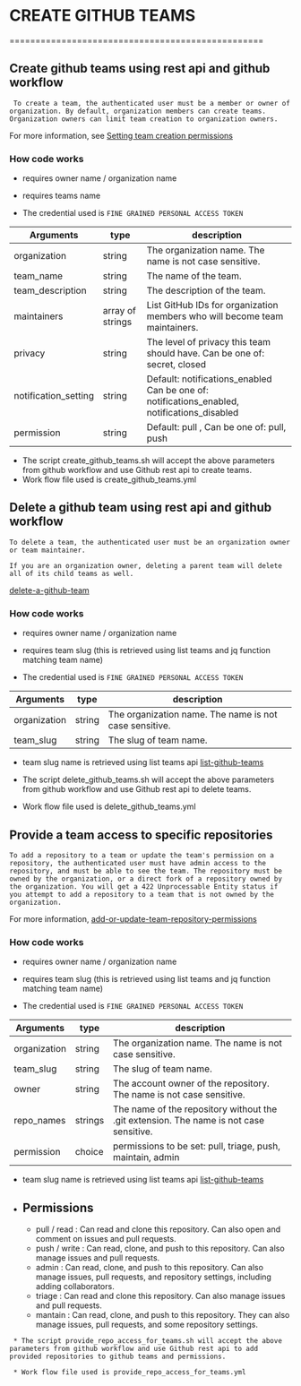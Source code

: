 # CREATE GITHUB TEAMS
=================================================

## Create github teams using rest api and github workflow

```
 To create a team, the authenticated user must be a member or owner of organization. By default, organization members can create teams. Organization owners can limit team creation to organization owners. 
```

For more information, see [Setting team creation permissions](https://docs.github.com/en/rest/teams/teams?apiVersion=2022-11-28#create-a-team)

### How code works
* requires owner name / organization name
* requires teams name

* The credential used is ```FINE GRAINED PERSONAL ACCESS TOKEN```

|Arguments | type|description|
|----------|-----|-----------|
| organization | string| The organization name. The name is not case sensitive.|
| team_name  | string |The name of the team.|
| team_description| string | The description of the team.|
| maintainers | array of strings | List GitHub IDs for organization members who will become team maintainers.|
| privacy | string | The level of privacy this team should have. Can be one of: secret, closed |
| notification_setting | string | Default: notifications_enabled Can be one of: notifications_enabled, notifications_disabled |
| permission | string | Default: pull , Can be one of: pull, push |

 * The script create_github_teams.sh will accept the above parameters from github workflow and use Github rest api to create teams.
 * Work flow file used is create_github_teams.yml


## Delete a github team using rest api and github workflow

```
To delete a team, the authenticated user must be an organization owner or team maintainer.

If you are an organization owner, deleting a parent team will delete all of its child teams as well.
```
[delete-a-github-team](https://docs.github.com/en/rest/teams/teams?apiVersion=2022-11-28#delete-a-team)

### How code works
* requires owner name / organization name
* requires team slug (this is retrieved using list teams and jq function matching team name)

* The credential used is ```FINE GRAINED PERSONAL ACCESS TOKEN```

|Arguments | type|description|
|----------|-----|-----------|
| organization | string| The organization name. The name is not case sensitive.|
| team_slug  | string |The slug of team name.|

* team slug name is retrieved using list teams api  [list-github-teams](https://docs.github.com/en/rest/teams/teams?apiVersion=2022-11-28#list-teams)

 * The script delete_github_teams.sh will accept the above parameters from github workflow and use Github rest api to delete teams.
 * Work flow file used is delete_github_teams.yml

 ## Provide a team access to specific repositories

 ```
 To add a repository to a team or update the team's permission on a repository, the authenticated user must have admin access to the repository, and must be able to see the team. The repository must be owned by the organization, or a direct fork of a repository owned by the organization. You will get a 422 Unprocessable Entity status if you attempt to add a repository to a team that is not owned by the organization.
 ```

For more information, [add-or-update-team-repository-permissions](https://docs.github.com/en/rest/teams/teams?apiVersion=2022-11-28#add-or-update-team-repository-permissions)

### How code works
* requires owner name / organization name
* requires team slug (this is retrieved using list teams and jq function matching team name)

* The credential used is ```FINE GRAINED PERSONAL ACCESS TOKEN```

|Arguments | type|description|
|----------|-----|-----------|
| organization | string| The organization name. The name is not case sensitive.|
| team_slug  | string |The slug of team name.|
| owner | string | The account owner of the repository. The name is not case sensitive.|
| repo_names | strings | The name of the repository without the .git extension. The name is not case sensitive.|
| permission | choice | permissions to be set: pull, triage, push, maintain, admin |


* team slug name is retrieved using list teams api  [list-github-teams](https://docs.github.com/en/rest/teams/teams?apiVersion=2022-11-28#list-teams)

* Permissions
  -----------
  * pull / read : Can read and clone this repository. Can also open and comment on issues and pull requests.
  * push / write : Can read, clone, and push to this repository. Can also manage issues and pull requests.
  * admin : Can read, clone, and push to this repository. Can also manage issues, pull requests, and repository settings, including adding collaborators.
  * triage : Can read and clone this repository. Can also manage issues and pull requests.
  * mantain : Can read, clone, and push to this repository. They can also manage issues, pull requests, and some repository settings. 

```
 * The script provide_repo_access_for_teams.sh will accept the above parameters from github workflow and use Github rest api to add provided repositories to github teams and permissions.
 
 * Work flow file used is provide_repo_access_for_teams.yml
```